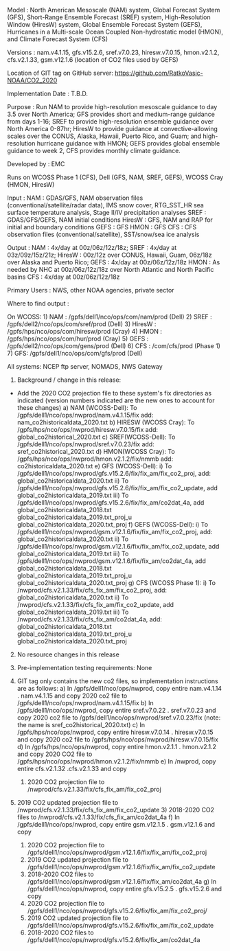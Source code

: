 Model : North American Mesoscale (NAM) system, Global Forecast System (GFS), Short-Range Ensemble Forecast (SREF) system, High-Resolution Window (HiresW) system, Global Ensemble Forecast System (GEFS), Hurricanes in a Multi-scale Ocean Coupled Non-hydrostatic model (HMON), and Climate Forecast System (CFS)

Versions : nam.v4.1.15, gfs.v15.2.6, sref.v7.0.23, hiresw.v7.0.15, hmon.v2.1.2, cfs.v2.1.33, gsm.v12.1.6 (location of CO2 files used by GEFS)

Location of GIT tag on GitHub server:
https://github.com/RatkoVasic-NOAA/CO2_2020

Implementation Date : T.B.D.

Purpose : Run NAM to provide high-resolution mesoscale guidance to day 3.5 over North America; GFS provides short and medium-range guidance from days 1-16; SREF to provide high-resolution ensemble guidance over North America 0-87hr; HiresW to provide guidance at convective-allowing scales over the CONUS, Alaska, Hawaii, Puerto Rico, and Guam; and high-resolution hurricane guidance with HMON; GEFS provides global ensemble guidance to week 2, CFS provides monthly climate guidance. 

Developed by : EMC

Runs on WCOSS Phase 1 (CFS), Dell (GFS, NAM, SREF, GEFS), WCOSS Cray (HMON, HiresW)

Input : 
	NAM : GDAS/GFS, NAM observation files (conventional/satellite/radar data), IMS snow 	cover, RTG_SST_HR sea surface temperature analysis, Stage II/IV precipitation analyses
	SREF : GDAS/GFS/GEFS, NAM initial conditions
	HiresW : GFS, NAM and RAP for initial and boundary conditions
	GEFS : GFS
	HMON : GFS
	CFS : CFS observation files (conventional/satellite), SST/snow/sea ice analysis

Output : 
	NAM : 4x/day at 00z/06z/12z/18z; 
	SREF : 4x/day at 03z/09z/15z/21z; 
	HiresW : 00z/12z over CONUS, Hawaii, Guam, 06z/18z over Alaska and Puerto Rico; 
	GEFS : 4x/day at 00z/06z/12z/18z
	HMON : As needed by NHC at 00z/06z/12z/18z over North Atlantic and North Pacific basins
	CFS : 4x/day at 00z/06z/12z/18z

Primary Users : NWS, other NOAA agencies, private sector





Where to find output : 

On WCOSS:
	1) NAM : /gpfs/dell1/nco/ops/com/nam/prod (Dell)
	2) SREF : /gpfs/dell2/nco/ops/com/sref/prod (Dell)
	3) HiresW : /gpfs/hps/nco/ops/com/hiresw/prod (Cray)
	4) HMON : /gpfs/hps/nco/ops/com/hur/prod (Cray)
	5) GEFS : /gpfs/dell2/nco/ops/com/gens/prod (Dell)
	6) CFS : /com/cfs/prod (Phase 1)
	7) GFS: /gpfs/dell1/nco/ops/com/gfs/prod (Dell)

All systems: NCEP ftp server, NOMADS, NWS Gateway
 
1) Background / change in this release:

- Add the 2020 CO2 projection file to these system's fix directories as indicated (version numbers indicated are the new ones to account for these changes)
a) NAM (WCOSS-Dell): To /gpfs/dell1/nco/ops/nwprod/nam.v4.1.15/fix add:
nam_co2historicaldata_2020.txt
b) HIRESW (WCOSS Cray): To /gpfs/hps/nco/ops/nwprod/hiresw.v7.0.15/fix add: global_co2historical_2020.txt 
c) SREF(WCOSS-Dell): To /gpfs/dell1/nco/ops/nwprod/sref.v7.0.23/fix add: sref_co2historical_2020.txt
d) HMON(WCOSS Cray): To /gpfs/hps/nco/ops/nwprod/hmon.v2.1.2/fix/nmmb add: co2historicaldata_2020.txt 
e) GFS (WCOSS-Dell): 
i) To /gpfs/dell1/nco/ops/nwprod/gfs.v15.2.6/fix/fix_am/fix_co2_proj, add:
	global_co2historicaldata_2020.txt
ii) To /gpfs/dell1/nco/ops/nwprod/gfs.v15.2.6/fix/fix_am/fix_co2_update, add
			global_co2historicaldata_2019.txt
		iii) To /gpfs/dell1/nco/ops/nwprod/gfs.v15.2.6/fix/fix_am/co2dat_4a, add
			global_co2historicaldata_2018.txt
			global_co2historicaldata_2019.txt_proj_u
		global_co2historicaldata_2020.txt_proj
f) GEFS (WCOSS-Dell): 
	i) To /gpfs/dell1/nco/ops/nwprod/gsm.v12.1.6/fix/fix_am/fix_co2_proj, add:
		global_co2historicaldata_2020.txt 
		ii) To /gpfs/dell1/nco/ops/nwprod/gsm.v12.1.6/fix/fix_am/fix_co2_update, add
			global_co2historicaldata_2019.txt
		iii) To /gpfs/dell1/nco/ops/nwprod/gsm.v12.1.6/fix/fix_am/co2dat_4a, add
			global_co2historicaldata_2018.txt
			global_co2historicaldata_2019.txt_proj_u
			global_co2historicaldata_2020.txt_proj
	g) CFS (WCOSS Phase 1):
		i) To /nwprod/cfs.v2.1.33/fix/cfs_fix_am/fix_co2_proj, add:
			global_co2historicaldata_2020.txt
		ii) To /nwprod/cfs.v2.1.33/fix/cfs_fix_am/fix_co2_update, add
			global_co2historicaldata_2019.txt
		iii) To /nwprod/cfs.v2.1.33/fix/cfs_fix_am/co2dat_4a, add:
			global_co2historicaldata_2018.txt
			global_co2historicaldata_2019.txt_proj_u
			global_co2historicaldata_2020.txt_proj		

2) No resource changes in this release

3) Pre-implementation testing requirements: None

4) GIT tag only contains the new co2 files, so implementation instructions are as follows:
a)	In /gpfs/dell1/nco/ops/nwprod, copy entire nam.v4.1.14 . nam.v4.1.15 and copy 2020 co2 file to /gpfs/dell1/nco/ops/nwprod/nam.v4.1.15/fix
b)	In /gpfs/dell1/nco/ops/nwprod, copy entire sref.v7.0.22 . sref.v7.0.23 and copy 2020 co2 file to /gpfs/dell1/nco/ops/nwprod/sref.v7.0.23/fix (note:  the name is sref_co2historical_2020.txt)
c)	In /gpfs/hps/nco/ops/nwprod, copy entire hiresw.v7.0.14 . hiresw.v7.0.15 and copy 2020 co2 file to /gpfs/hps/nco/ops/nwprod/hiresw.v7.0.15/fix
d)	In /gpfs/hps/nco/ops/nwprod, copy entire hmon.v2.1.1 . hmon.v2.1.2 and copy 2020 
	CO2 file to /gpfs/hps/nco/ops/nwprod/hmon.v2.1.2/fix/nmmb
e)	In /nwprod, copy entire cfs.v2.1.32 .cfs.v2.1.33 and copy
	1) 2020 CO2 projection file to /nwprod/cfs.v2.1.33/fix/cfs_fix_am/fix_co2_proj
2) 2019 CO2 updated projection file to /nwprod/cfs.v2.1.33/fix/cfs_fix_am/fix_co2_update
	3) 2018-2020 CO2 files to /nwprod/cfs.v2.1.33/fix/cfs_fix_am/co2dat_4a
f)	In /gpfs/dell1/nco/ops/nwprod, copy entire gsm.v12.1.5 . gsm.v12.1.6 and copy
	1) 2020 CO2 projection file to /gpfs/dell1/nco/ops/nwprod/gsm.v12.1.6/fix/fix_am/fix_co2_proj
	2) 2019 CO2 updated projection file to  /gpfs/dell1/nco/ops/nwprod/gsm.v12.1.6/fix/fix_am/fix_co2_update
	3) 2018-2020 CO2 files to /gpfs/dell1/nco/ops/nwprod/gsm.v12.1.6/fix/fix_am/co2dat_4a
      g)  In /gpfs/dell1/nco/ops/nwprod, copy entire gfs.v15.2.5 . gfs.v15.2.6 and copy
	1) 2020 CO2 projection file to 	/gpfs/dell1/nco/ops/nwprod/gfs.v15.2.6/fix/fix_am/fix_co2_proj/
	2) 2019 CO2 updated projection file to  	/gpfs/dell1/nco/ops/nwprod/gfs.v15.2.6/fix/fix_am/fix_co2_update
	3) 2018-2020 CO2 files to /gpfs/dell1/nco/ops/nwprod/gfs.v15.2.6/fix/fix_am/co2dat_4a
